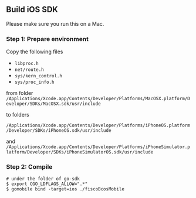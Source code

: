 ## Build iOS SDK
Please make sure you run this on a Mac.
### Step 1: Prepare environment
Copy the following files
* ``libproc.h``
* ``net/route.h``
* ``sys/kern_control.h``
* ``sys/proc_info.h``


from folder ``/Applications/Xcode.app/Contents/Developer/Platforms/MacOSX.platform/Developer/SDKs/MacOSX.sdk/usr/include`` 

to folders

``/Applications/Xcode.app/Contents/Developer/Platforms/iPhoneOS.platform/Developer/SDKs/iPhoneOS.sdk/usr/include`` 

and ``/Applications/Xcode.app/Contents/Developer/Platforms/iPhoneSimulator.platform/Developer/SDKs/iPhoneSimulatorOS.sdk/usr/include``

### Step 2: Compile
```
# under the folder of go-sdk
$ export CGO_LDFLAGS_ALLOW=".*"
$ gomobile bind -target=ios ./fiscoBcosMobile
```